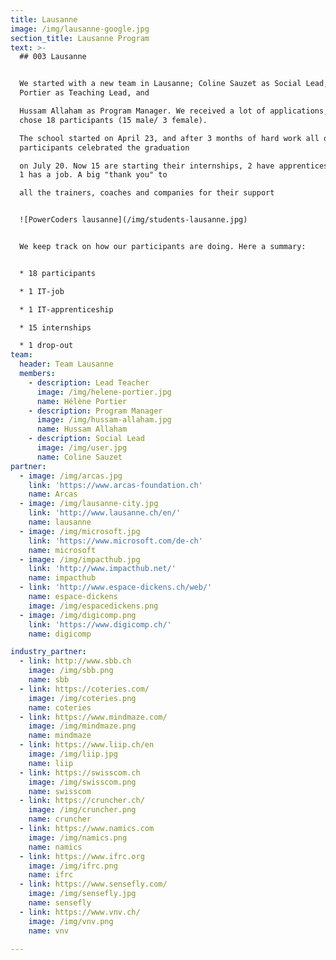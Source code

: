 ```yaml
---
title: Lausanne
image: /img/lausanne-google.jpg
section_title: Lausanne Program
text: >-
  ## 003 Lausanne


  We started with a new team in Lausanne; Coline Sauzet as Social Lead, Hélène
  Portier as Teaching Lead, and

  Hussam Allaham as Program Manager. We received a lot of applications, and
  chose 18 participants (15 male/ 3 female).

  The school started on April 23, and after 3 months of hard work all of our
  participants celebrated the graduation

  on July 20. Now 15 are starting their internships, 2 have apprenticeships, and
  1 has a job. A big "thank you" to

  all the trainers, coaches and companies for their support


  ![PowerCoders lausanne](/img/students-lausanne.jpg)


  We keep track on how our participants are doing. Here a summary:


  * 18 participants

  * 1 IT-job

  * 1 IT-apprenticeship

  * 15 internships

  * 1 drop-out
team:
  header: Team Lausanne
  members:
    - description: Lead Teacher
      image: /img/helene-portier.jpg
      name: Hélène Portier
    - description: Program Manager
      image: /img/hussam-allaham.jpg
      name: Hussam Allaham
    - description: Social Lead
      image: /img/user.jpg
      name: Coline Sauzet
partner:
  - image: /img/arcas.jpg
    link: 'https://www.arcas-foundation.ch'
    name: Arcas
  - image: /img/lausanne-city.jpg
    link: 'http://www.lausanne.ch/en/'
    name: lausanne
  - image: /img/microsoft.jpg
    link: 'https://www.microsoft.com/de-ch'
    name: microsoft
  - image: /img/impacthub.jpg
    link: 'http://www.impacthub.net/'
    name: impacthub
  - link: 'http://www.espace-dickens.ch/web/'
    name: espace-dickens
    image: /img/espacedickens.png
  - image: /img/digicomp.png
    link: 'https://www.digicomp.ch/'
    name: digicomp

industry_partner:
  - link: http://www.sbb.ch
    image: /img/sbb.png
    name: sbb
  - link: https://coteries.com/
    image: /img/coteries.png
    name: coteries
  - link: https://www.mindmaze.com/
    image: /img/mindmaze.png
    name: mindmaze
  - link: https://www.liip.ch/en
    image: /img/liip.jpg
    name: liip
  - link: https://swisscom.ch
    image: /img/swisscom.png
    name: swisscom
  - link: https://cruncher.ch/
    image: /img/cruncher.png
    name: cruncher
  - link: https://www.namics.com
    image: /img/namics.png
    name: namics
  - link: https://www.ifrc.org
    image: /img/ifrc.png
    name: ifrc
  - link: https://www.sensefly.com/
    image: /img/sensefly.jpg
    name: sensefly
  - link: https://www.vnv.ch/
    image: /img/vnv.png
    name: vnv

---
```


